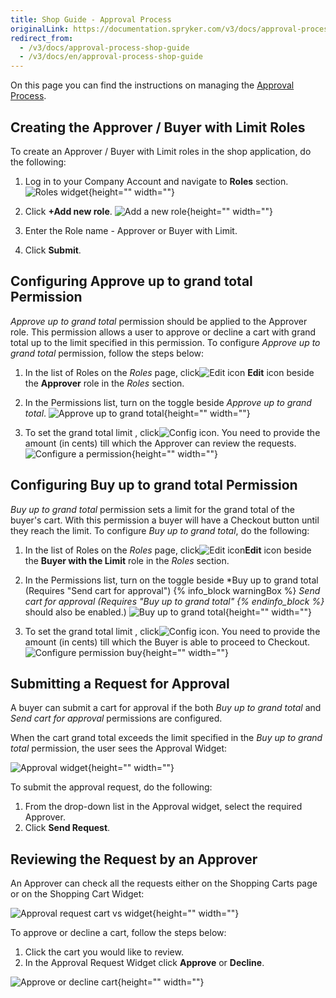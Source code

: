 ```yaml
---
title: Shop Guide - Approval Process
originalLink: https://documentation.spryker.com/v3/docs/approval-process-shop-guide
redirect_from:
  - /v3/docs/approval-process-shop-guide
  - /v3/docs/en/approval-process-shop-guide
---
```



On this page you can find the instructions on managing the [Approval Process](https://documentation.spryker.com/v2/docs/approval-process-201903).

## Creating the Approver / Buyer with Limit Roles

To create an Approver / Buyer with Limit roles in the shop application, do the following:

1. Log in to your Company Account and navigate to **Roles** section.
![Roles widget](https://spryker.s3.eu-central-1.amazonaws.com/docs/User+Guides/Shop+User+Guides/Approval+Process/roles-on-widget.png){height="" width=""}

2. Click **+Add new role**.
![Add a new role](https://spryker.s3.eu-central-1.amazonaws.com/docs/User+Guides/Shop+User+Guides/Approval+Process/add-new-role.png){height="" width=""}

3. Enter the Role name - Approver or Buyer with Limit.
4. Click **Submit**.

## Configuring Approve up to grand total Permission

*Approve up to grand total* permission should be applied to the Approver role. This permission allows a user to approve or decline a cart with grand total up to the limit specified in this permission. To configure *Approve up to grand total* permission, follow the steps below:

1. In the list of Roles on the *Roles* page, click![Edit icon](https://spryker.s3.eu-central-1.amazonaws.com/docs/User+Guides/Shop+User+Guides/Approval+Process/edit-icon.png) **Edit** icon beside the **Approver** role in the *Roles* section.
2. In the Permissions list, turn on the toggle beside  *Approve up to grand total*.
![Approve up to grand total](https://spryker.s3.eu-central-1.amazonaws.com/docs/User+Guides/Shop+User+Guides/Approval+Process/approve-up-to-grand-total-permission.png){height="" width=""}

3. To set the grand total limit , click![Config icon](https://spryker.s3.eu-central-1.amazonaws.com/docs/User+Guides/Shop+User+Guides/Approval+Process/config-icon.png). You need to provide the amount (in cents) till which the Approver can review the requests.
![Configure a permission](https://spryker.s3.eu-central-1.amazonaws.com/docs/User+Guides/Shop+User+Guides/Approval+Process/configure-permission.png){height="" width=""}

## Configuring Buy up to grand total Permission

*Buy up to grand total*  permission sets a limit for the grand total of the buyer's cart. With this permission a buyer will have a Checkout button until they reach the limit. 
To configure *Buy up to grand total*, do the following:

1. In the list of Roles on the *Roles* page, click![Edit icon](https://spryker.s3.eu-central-1.amazonaws.com/docs/User+Guides/Shop+User+Guides/Approval+Process/edit-icon.png)**Edit** icon beside the **Buyer with the Limit** role in the *Roles* section.
2. In the Permissions list, turn on the toggle beside *Buy up to grand total (Requires "Send cart for approval")
{% info_block warningBox %}
*Send cart for approval (Requires "Buy up to grand total"
{% endinfo_block %}* should also be enabled.)
![Buy up to grand total](https://spryker.s3.eu-central-1.amazonaws.com/docs/User+Guides/Shop+User+Guides/Approval+Process/buy-up-to-grand-total.png){height="" width=""}

3. To set the grand total limit , click![Config icon](https://spryker.s3.eu-central-1.amazonaws.com/docs/User+Guides/Shop+User+Guides/Approval+Process/config-icon.png). You need to provide the amount (in cents) till which the Buyer is able to proceed to Checkout.
![Configure permission buy](https://spryker.s3.eu-central-1.amazonaws.com/docs/User+Guides/Shop+User+Guides/Approval+Process/configure-permission-buy.png){height="" width=""}

## Submitting a Request for Approval

A buyer can submit a cart for approval if the both *Buy up to grand total* and *Send cart for approval* permissions are configured.

When the cart grand total exceeds the limit specified in the *Buy up to grand total* permission, the user sees the Approval Widget:

![Approval widget](https://spryker.s3.eu-central-1.amazonaws.com/docs/User+Guides/Shop+User+Guides/Approval+Process/approval-widget.png){height="" width=""}

To submit the approval request, do the following:

1. From the drop-down list in the Approval widget, select the required Approver.
2. Click **Send Request**.

## Reviewing the Request by an Approver

An Approver can check all the requests either on the Shopping Carts page or on the Shopping Cart Widget:

![Approval request cart vs widget](https://spryker.s3.eu-central-1.amazonaws.com/docs/User+Guides/Shop+User+Guides/Approval+Process/approval-request-cart-vs-widget.png){height="" width=""}

To approve or decline a cart, follow the steps below:

1. Click the cart you would like to review.
2. In the Approval Request Widget click **Approve** or **Decline**.

![Approve or decline cart](https://spryker.s3.eu-central-1.amazonaws.com/docs/User+Guides/Shop+User+Guides/Approval+Process/approve-decline-cart.png){height="" width=""}

<!-- Last review date: Apr 02, 2019*-->
